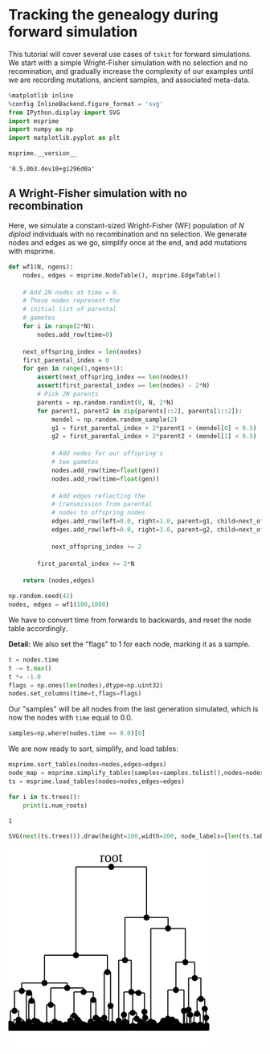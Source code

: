
# Tracking the genealogy during forward simulation

This tutorial will cover several use cases of `tskit` for forward simulations.  We start with a simple Wright-Fisher simulation with no selection and no recomination, and gradually increase the complexity of our examples until we are recording mutations, ancient samples, and associated meta-data.


```python
%matplotlib inline
%config InlineBackend.figure_format = 'svg'
from IPython.display import SVG
import msprime
import numpy as np
import matplotlib.pyplot as plt
```


```python
msprime.__version__
```




    '0.5.0b3.dev10+g1296d0a'



## A Wright-Fisher simulation with no recombination

Here, we simulate a constant-sized Wright-Fisher (WF) population of $N$ _diploid_ individuals with no recombination and no selection.  We generate nodes and edges as we go, simplify once at the end, and add mutations with msprime.


```python
def wf1(N, ngens):
    nodes, edges = msprime.NodeTable(), msprime.EdgeTable()
    
    # Add 2N nodes at time = 0.
    # These nodes represent the 
    # initial list of parental
    # gametes
    for i in range(2*N):
        nodes.add_row(time=0)
    
    next_offspring_index = len(nodes)
    first_parental_index = 0
    for gen in range(1,ngens+1):
        assert(next_offspring_index == len(nodes))
        assert(first_parental_index == len(nodes) - 2*N)
        # Pick 2N parents
        parents = np.random.randint(0, N, 2*N)
        for parent1, parent2 in zip(parents[::2], parents[1::2]):
            mendel = np.random.random_sample(2)
            g1 = first_parental_index + 2*parent1 + (mendel[0] < 0.5)
            g2 = first_parental_index + 2*parent2 + (mendel[1] < 0.5)

            # Add nodes for our offspring's
            # two gametes
            nodes.add_row(time=float(gen))
            nodes.add_row(time=float(gen))
  
            # Add edges reflecting the
            # transmission from parental
            # nodes to offspring nodes
            edges.add_row(left=0.0, right=1.0, parent=g1, child=next_offspring_index)
            edges.add_row(left=0.0, right=1.0, parent=g2, child=next_offspring_index+1)
            
            next_offspring_index += 2
            
        first_parental_index += 2*N
        
    return (nodes,edges)
```


```python
np.random.seed(42)
nodes, edges = wf1(100,1000)
```

We have to convert time from forwards to backwards, and reset the node table accordingly.

**Detail:** We also set the "flags" to 1 for each node, marking it as a sample.


```python
t = nodes.time
t -= t.max()
t *= -1.0
flags = np.ones(len(nodes),dtype=np.uint32)
nodes.set_columns(time=t,flags=flags)
```

Our "samples" will be all nodes from the last generation simulated, which is now the nodes with `time` equal to 0.0.


```python
samples=np.where(nodes.time == 0.0)[0]
```

We are now ready to sort, simplify, and load tables:


```python
msprime.sort_tables(nodes=nodes,edges=edges)
node_map = msprime.simplify_tables(samples=samples.tolist(),nodes=nodes,edges=edges)
ts = msprime.load_tables(nodes=nodes,edges=edges)
```


```python
for i in ts.trees():
    print(i.num_roots)
```

    1



```python
SVG(next(ts.trees()).draw(height=200,width=200, node_labels={len(ts.tables.nodes)-1:'root'}))
```




![svg](wfforward_files/wfforward_13_0.svg)




```python

```

